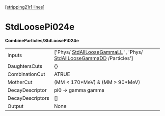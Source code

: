 [[stripping21r1 lines]](./stripping21r1-commonparticles)

# StdLoosePi024e

**CombineParticles/StdLoosePi024e**

|                  |                                                                                                                                                    |
|------------------|----------------------------------------------------------------------------------------------------------------------------------------------------|
| Inputs           | ['Phys/ [StdAllLooseGammaLL](./stripping21r1-stdallloosegammall) ', 'Phys/ [StdAllLooseGammaDD](./stripping21r1-stdallloosegammadd) /Particles'] |
| DaughtersCuts    | {}                                                                                                                                                 |
| CombinationCut   | ATRUE                                                                                                                                              |
| MotherCut        | (MM \< 170\*MeV) & (MM \> 90\*MeV)                                                                                                                 |
| DecayDescriptor  | pi0 -\> gamma gamma                                                                                                                                |
| DecayDescriptors | []                                                                                                                                               |
| Output           | None                                                                                                                                               |
